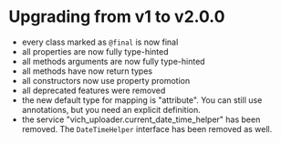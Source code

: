 # Upgrading from v1 to v2.0.0

* every class marked as `@final` is now final
* all properties are now fully type-hinted
* all methods arguments are now fully type-hinted
* all methods have now return types
* all constructors now use property promotion
* all deprecated features were removed
* the new default type for mapping is "attribute". You can still use annotations, but you need an explicit definition.
* the service "vich_uploader.current_date_time_helper" has been removed. The `DateTimeHelper` interface has been
  removed as well.
